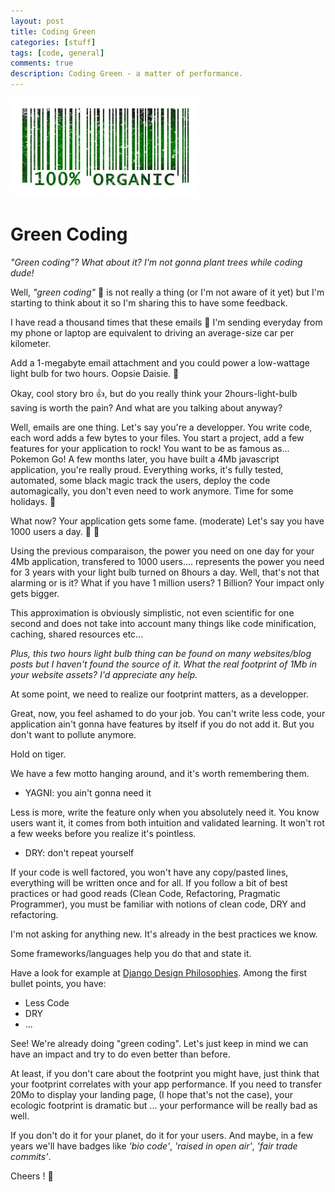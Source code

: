 ```yaml
---
layout: post
title: Coding Green
categories: [stuff]
tags: [code, general]
comments: true
description: Coding Green - a matter of performance.
---
```



![100% organic](/assets/images/organic.jpg)



# Green Coding


_"Green coding"? What about it? I'm not gonna plant trees while coding dude!_


Well, _"green coding"_ :seedling: is not really a thing (or I'm not aware of it yet) but I'm starting to think about it so I'm sharing this to have some feedback.



I have read a thousand times that these emails :email: I'm sending everyday from my phone or laptop are equivalent to driving an average-size car per kilometer.

Add a 1-megabyte email attachment and you could power a low-wattage light bulb for two hours. Oopsie Daisie. :sunflower:


Okay, cool story bro :+1:, but do you really think your 2hours-light-bulb saving is worth the pain? And what are you talking about anyway?


Well, emails are one thing. Let's say you're a developper. You write code, each word adds a few bytes to your files. 
You start a project, add a few features for your application to rock! You want to be as famous as... Pokemon Go!
A few months later, you have built a 4Mb javascript application, you're really proud. Everything works, it's fully tested, automated, some black magic track the users, deploy the code automagically, you don't even need to work anymore. Time for some holidays. :palm_tree:


What now? Your application gets some fame. (moderate) Let's say you have 1000 users a day. :clap: :clap:

Using the previous comparaison, the power you need on one day for your 4Mb application, transfered to 1000 users.... represents the power you need for 3 years with your light bulb turned on 8hours a day. Well, that's not that alarming or is it? What if you have 1 million users? 1 Billion? Your impact only gets bigger.


This approximation is obviously simplistic, not even scientific for one second and does not take into account many things like code minification, caching, shared resources etc...

_Plus, this two hours light bulb thing can be found on many websites/blog posts but I haven't found the source of it. What the real footprint of 1Mb in your website assets? I'd appreciate any help._


At some point, we need to realize our footprint matters, as a developper.

Great, now, you feel ashamed to do your job. You can't write less code, your application ain't gonna have features by itself if you do not add it. But you don't want to pollute anymore.

Hold on tiger.


We have a few motto hanging around, and it's worth remembering them.

- YAGNI: you ain't gonna need it

Less is more, write the feature only when you absolutely need it. You know users want it, it comes from both intuition and validated learning. It won't rot a few weeks before you realize it's pointless.

- DRY: don't repeat yourself

If your code is well factored, you won't have any copy/pasted lines, everything will be written once and for all.
If you follow a bit of best practices or had good reads (Clean Code, Refactoring, Pragmatic Programmer), you must be familiar with notions of clean code, DRY and refactoring.


I'm not asking for anything new. It's already in the best practices we know.

Some frameworks/languages help you do that and state it.

Have a look for example at [Django Design Philosophies](https://docs.djangoproject.com/en/1.9/misc/design-philosophies/). Among the first bullet points, you have:

- Less Code
- DRY
- ...


See! We're already doing "green coding". Let's just keep in mind we can have an impact and try to do even better than before.


At least, if you don't care about the footprint you might have, just think that your footprint correlates with your app performance. If you need to transfer 20Mo to display your landing page, (I hope that's not the case), your ecologic footprint is dramatic but ... your performance will be really bad as well.


If you don't do it for your planet, do it for your users. And maybe, in a few years we'll have badges like _'bio code'_, _'raised in open air'_, _'fair trade commits'_.


Cheers ! :beers:
